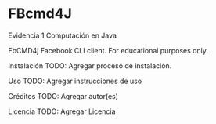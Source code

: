 # FBcmd4J
Evidencia 1 Computación en Java

FbCMD4j
Facebook CLI client. For educational purposes only.

Instalación
TODO: Agregar proceso de instalación.

Uso
TODO: Agregar instrucciones de uso

Créditos
TODO: Agregar autor(es)

Licencia
TODO: Agregar Licencia
